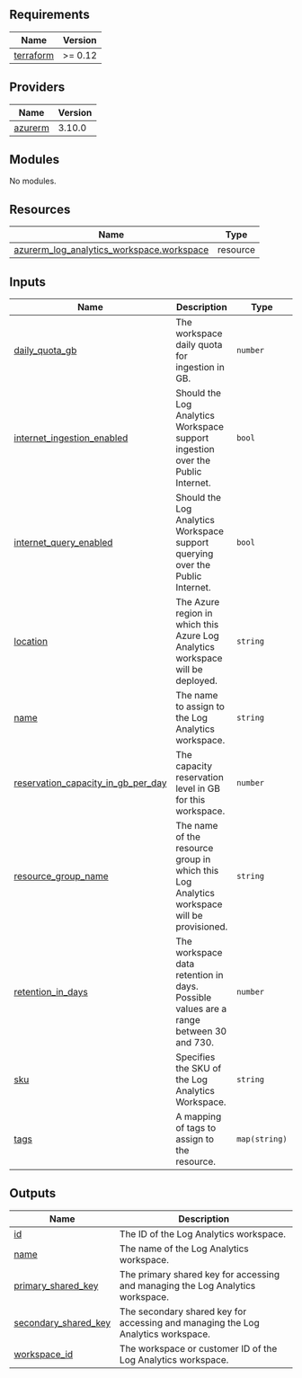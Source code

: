 <!-- BEGIN_TF_DOCS -->
## Requirements

| Name | Version |
|------|---------|
| <a name="requirement_terraform"></a> [terraform](#requirement\_terraform) | >= 0.12 |

## Providers

| Name | Version |
|------|---------|
| <a name="provider_azurerm"></a> [azurerm](#provider\_azurerm) | 3.10.0 |

## Modules

No modules.

## Resources

| Name | Type |
|------|------|
| [azurerm_log_analytics_workspace.workspace](https://registry.terraform.io/providers/hashicorp/azurerm/latest/docs/resources/log_analytics_workspace) | resource |

## Inputs

| Name | Description | Type | Default | Required |
|------|-------------|------|---------|:--------:|
| <a name="input_daily_quota_gb"></a> [daily\_quota\_gb](#input\_daily\_quota\_gb) | The workspace daily quota for ingestion in GB. | `number` | `null` | no |
| <a name="input_internet_ingestion_enabled"></a> [internet\_ingestion\_enabled](#input\_internet\_ingestion\_enabled) | Should the Log Analytics Workspace support ingestion over the Public Internet. | `bool` | `null` | no |
| <a name="input_internet_query_enabled"></a> [internet\_query\_enabled](#input\_internet\_query\_enabled) | Should the Log Analytics Workspace support querying over the Public Internet. | `bool` | `null` | no |
| <a name="input_location"></a> [location](#input\_location) | The Azure region in which this Azure Log Analytics workspace will be deployed. | `string` | n/a | yes |
| <a name="input_name"></a> [name](#input\_name) | The name to assign to the Log Analytics workspace. | `string` | n/a | yes |
| <a name="input_reservation_capacity_in_gb_per_day"></a> [reservation\_capacity\_in\_gb\_per\_day](#input\_reservation\_capacity\_in\_gb\_per\_day) | The capacity reservation level in GB for this workspace. | `number` | `null` | no |
| <a name="input_resource_group_name"></a> [resource\_group\_name](#input\_resource\_group\_name) | The name of the resource group in which this Log Analytics workspace will be provisioned. | `string` | n/a | yes |
| <a name="input_retention_in_days"></a> [retention\_in\_days](#input\_retention\_in\_days) | The workspace data retention in days. Possible values are a range between 30 and 730. | `number` | `null` | no |
| <a name="input_sku"></a> [sku](#input\_sku) | Specifies the SKU of the Log Analytics Workspace. | `string` | `null` | no |
| <a name="input_tags"></a> [tags](#input\_tags) | A mapping of tags to assign to the resource. | `map(string)` | `{}` | no |

## Outputs

| Name | Description |
|------|-------------|
| <a name="output_id"></a> [id](#output\_id) | The ID of the Log Analytics workspace. |
| <a name="output_name"></a> [name](#output\_name) | The name of the Log Analytics workspace. |
| <a name="output_primary_shared_key"></a> [primary\_shared\_key](#output\_primary\_shared\_key) | The primary shared key for accessing and managing the Log Analytics workspace. |
| <a name="output_secondary_shared_key"></a> [secondary\_shared\_key](#output\_secondary\_shared\_key) | The secondary shared key for accessing and managing the Log Analytics workspace. |
| <a name="output_workspace_id"></a> [workspace\_id](#output\_workspace\_id) | The workspace or customer ID of the Log Analytics workspace. |
<!-- END_TF_DOCS -->
